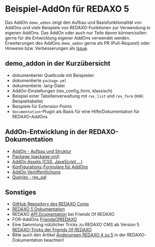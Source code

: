 # Beispiel-AddOn für REDAXO 5

Das AddOn `demo_addon` zeigt den Aufbau und Basisfunktionalität von AddOns und viele Beispiele von REDAXO-Funktionen zur Verwendung in eigenen AddOns. Das AddOn oder auch nur Teile davon können/sollen gerne für die Entwicklung eigener AddOns verwendet werden.
Erweiterungen des AddOns `demo_addon` gerne als PR (Pull-Request) oder Hinweise bzw. Verbesserungen als [Issue](https://github.com/FriendsOfREDAXO/demo_addon/issues).

## demo_addon in der Kurzübersicht

- dokumentierter Quellcode mit Beispielen
- dokumentierte `package.yml`
- dokumentierte .lang-Datei
- AddOn-Einstellungen (rex_config_form, klassisch)
- Beispiel einer Tabellenverwaltung mit `rex_list` und `rex_form` (inkl. Beispieltabelle)
- Beispiele für Extension Points
- `documentation`-Plugin als Basis für eine Hilfe/Dokumentation für REDAXO-AddOns

## AddOn-Entwicklung in der REDAXO-Dokumentation

- [AddOn - Aufbau und Struktur](https://redaxo.org/doku/master/addon-struktur)
- [Package (package.yml)](https://redaxo.org/doku/master/addon-package)
- [AddOn Assets (CSS, JavaScript ...)](https://redaxo.org/doku/master/addon-assets)
- [Konfigurations-Formulare für AddOns](https://redaxo.org/doku/master/konfiguration_form)
- [AddOn Veröffentlichung](https://redaxo.org/doku/master/addon-veroeffentlichung)
- [Queries - rex_sql](https://www.redaxo.org/doku/master/datenbank-queries)

## Sonstiges

- [GitHub Repository des REDAXO Cores](https://github.com/redaxo/redaxo/)
- [REDAXO 5 Dokumentation](https://redaxo.org/doku/master)
- REDAXO [API Dcumentation](https://friendsofredaxo.github.io/phpdoc/) bei Friends Of REDAXO
- FOR-AddOns [FriendsOfREDAXO](https://github.com/FriendsOfREDAXO)
- Eine Sammlung nützlicher Tricks zu REDAXO CMS ab Version 5 [REDAXO-Tricks der Friends Of REDAXO](https://friendsofredaxo.github.io/tricks)
- Bitte auch den Artikel [Änderungen REDAXO 4 zu 5](https://redaxo.org/doku/master/aenderungen-v4-v5) in der REDAXO-Dokumentation beachten!
